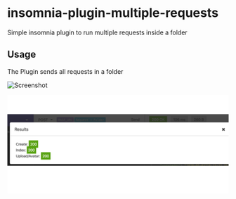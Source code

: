 # insomnia-plugin-multiple-requests

Simple insomnia plugin to run multiple requests inside a folder

## Usage

The Plugin sends all requests in a folder

![Screenshot](https://github.com/michaelversus/insomnia-plugin-multiple-requests/blob/master/screenshots/plugin.png)

![Screenshot](https://github.com/michaelversus/insomnia-plugin-multiple-requests/blob/master/screenshots/plugin_result.png)
